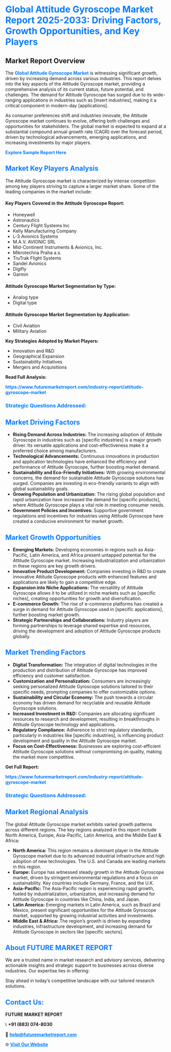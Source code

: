 <h1 style="color: #007BFF;">Global Attitude Gyroscope Market Report 2025-2033: Driving Factors, Growth Opportunities, and Key Players</h1>

<section id="overview">
<h2>Market Report Overview</h2>
<p>The <a href="https://www.futuremarketreport.com/industry-report/attitude-gyroscope-market" style="color: #007BFF; text-decoration: none;"><strong>Global Attitude Gyroscope Market</strong></a> is witnessing significant growth, driven by increasing demand across various industries. This report delves into the key aspects of the Attitude Gyroscope market, providing a comprehensive analysis of its current status, future potential, and challenges. The demand for Attitude Gyroscope has surged due to its wide-ranging applications in industries such as [insert industries], making it a critical component in modern-day [applications].</p>
<p>As consumer preferences shift and industries innovate, the Attitude Gyroscope market continues to evolve, offering both challenges and opportunities for stakeholders. The global market is expected to expand at a substantial compound annual growth rate (CAGR) over the forecast period, driven by technological advancements, emerging applications, and increasing investments by major players.</p>
</section>

<section id="overview">
<p><a href="https://www.futuremarketreport.com/request-sample/reportId=108728" style="color: #007BFF; text-decoration: none;"><strong>Explore Sample Report Here</strong></a></p>
</section>

<section id="key-players">
<h2 style="color: #007BFF;">Market Key Players Analysis</h2>
<p>The Attitude Gyroscope market is characterized by intense competition among key players striving to capture a larger market share. Some of the leading companies in the market include:</p>
<h4>Key Players Covered in the Attitude Gyroscope Report:</h4>
<ul><li>Honeywell</li><li>Astronautics</li><li>Century Flight Systems lnc</li><li>Kelly Manufacturing Company</li><li>L-3 Avionics Systems</li><li>M.A.V. AVIONIC SRL</li><li>Mid-Continent Instruments &amp; Avionics, Inc.</li><li>Mikrotechna Praha a.s.</li><li>TruTrak Flight Systems</li><li>Sandel Avionics</li><li>Digifly</li><li>Garmin</li></ul>
<h4>Attitude Gyroscope Market Segmentation by Type:</h4>
<ul><li>Analog type</li><li>Digital type</li></ul>

<h4>Attitude Gyroscope Market Segmentation by Application:</h4>
<ul><li>Civil Aviation</li><li>Military Aviation</li></ul>
<p><strong>Key Strategies Adopted by Market Players:</strong></p>
<ul>
<li>Innovation and R&D</li>
<li>Geographical Expansion</li>
<li>Sustainability Initiatives</li>
<li>Mergers and Acquisitions</li>
</ul>
</section>

<section>
<p><strong>Read Full Analysis: </strong></p><a href="https://www.futuremarketreport.com/industry-report/attitude-gyroscope-market" style="color: #007BFF; text-decoration: none;"><strong>https://www.futuremarketreport.com/industry-report/attitude-gyroscope-market</strong></a>
<h3 style="color: #007BFF;">Strategic Questions Addressed:</h3>
</section>

<section id="driving-factors">
<h2 style="color: #007BFF;">Market Driving Factors</h2>
<ul>
<li><strong>Rising Demand Across Industries:</strong> The increasing adoption of Attitude Gyroscope in industries such as [specific industries] is a major growth driver. Its versatile applications and cost-effectiveness make it a preferred choice among manufacturers.</li>
<li><strong>Technological Advancements:</strong> Continuous innovations in production and application technologies have enhanced the efficiency and performance of Attitude Gyroscope, further boosting market demand.</li>
<li><strong>Sustainability and Eco-Friendly Initiatives:</strong> With growing environmental concerns, the demand for sustainable Attitude Gyroscope solutions has surged. Companies are investing in eco-friendly variants to align with global sustainability goals.</li>
<li><strong>Growing Population and Urbanization:</strong> The rising global population and rapid urbanization have increased the demand for [specific products], where Attitude Gyroscope plays a vital role in meeting consumer needs.</li>
<li><strong>Government Policies and Incentives:</strong> Supportive government regulations and incentives for industries using Attitude Gyroscope have created a conducive environment for market growth.</li>
</ul>
</section>

<section id="growth-opportunities">
<h2 style="color: #007BFF;">Market Growth Opportunities</h2>
<ul>
<li><strong>Emerging Markets:</strong> Developing economies in regions such as Asia-Pacific, Latin America, and Africa present untapped potential for the Attitude Gyroscope market. Increasing industrialization and urbanization in these regions are key growth drivers.</li>
<li><strong>Innovative Product Development:</strong> Companies investing in R&D to create innovative Attitude Gyroscope products with enhanced features and applications are likely to gain a competitive edge.</li>
<li><strong>Expansion into Niche Applications:</strong> The versatility of Attitude Gyroscope allows it to be utilized in niche markets such as [specific niches], creating opportunities for growth and diversification.</li>
<li><strong>E-commerce Growth:</strong> The rise of e-commerce platforms has created a surge in demand for Attitude Gyroscope used in [specific applications], further boosting market growth.</li>
<li><strong>Strategic Partnerships and Collaborations:</strong> Industry players are forming partnerships to leverage shared expertise and resources, driving the development and adoption of Attitude Gyroscope products globally.</li>
</ul>
</section>

<section id="trending-factors">
<h2 style="color: #007BFF;">Market Trending Factors</h2>
<ul>
<li><strong>Digital Transformation:</strong> The integration of digital technologies in the production and distribution of Attitude Gyroscope has improved efficiency and customer satisfaction.</li>
<li><strong>Customization and Personalization:</strong> Consumers are increasingly seeking personalized Attitude Gyroscope solutions tailored to their specific needs, prompting companies to offer customizable options.</li>
<li><strong>Sustainability and Circular Economy:</strong> The push towards a circular economy has driven demand for recyclable and reusable Attitude Gyroscope solutions.</li>
<li><strong>Increased Investment in R&D:</strong> Companies are allocating significant resources to research and development, resulting in breakthroughs in Attitude Gyroscope technology and applications.</li>
<li><strong>Regulatory Compliance:</strong> Adherence to strict regulatory standards, particularly in industries like [specific industries], is influencing product development and quality in the Attitude Gyroscope market.</li>
<li><strong>Focus on Cost-Effectiveness:</strong> Businesses are exploring cost-efficient Attitude Gyroscope solutions without compromising on quality, making the market more competitive.</li>
</ul>
</section>

<section>
<p><strong>Get Full Report: </strong></p><a href="https://www.futuremarketreport.com/industry-report/attitude-gyroscope-market" style="color: #007BFF; text-decoration: none;"><strong>https://www.futuremarketreport.com/industry-report/attitude-gyroscope-market</strong></a>
<h3 style="color: #007BFF;">Strategic Questions Addressed:</h3>
</section>


<section id="regional-analysis">
<h2 style="color: #007BFF;">Market Regional Analysis</h2>
<p>The global Attitude Gyroscope market exhibits varied growth patterns across different regions. The key regions analyzed in this report include North America, Europe, Asia-Pacific, Latin America, and the Middle East & Africa:</p>
<ul>
<li><strong>North America:</strong> This region remains a dominant player in the Attitude Gyroscope market due to its advanced industrial infrastructure and high adoption of new technologies. The U.S. and Canada are leading markets in this region.</li>
<li><strong>Europe:</strong> Europe has witnessed steady growth in the Attitude Gyroscope market, driven by stringent environmental regulations and a focus on sustainability. Key countries include Germany, France, and the U.K.</li>
<li><strong>Asia-Pacific:</strong> The Asia-Pacific region is experiencing rapid growth, fueled by industrialization, urbanization, and increasing demand for Attitude Gyroscope in countries like China, India, and Japan.</li>
<li><strong>Latin America:</strong> Emerging markets in Latin America, such as Brazil and Mexico, present significant opportunities for the Attitude Gyroscope market, supported by growing industrial activities and investments.</li>
<li><strong>Middle East & Africa:</strong> The region’s growth is driven by expanding industries, infrastructure development, and increasing demand for Attitude Gyroscope in sectors like [specific sectors].</li>
</ul>
</section>

<footer>
<h2 style="color: #007BFF;">About FUTURE MARKET REPORT</h2>
<p>We are a trusted name in market research and advisory services, delivering actionable insights and strategic support to businesses across diverse industries. Our expertise lies in offering:</p>

<p>Stay ahead in today’s competitive landscape with our tailored research solutions.</p>

<h2 style="color: #007BFF;">Contact Us:</h2>
<p><strong>FUTURE MARKET REPORT</strong></p>
<p>📞 <strong>+91 (883) 074-8030</strong></p>
<p>📧 <strong><a href="mailto:help@futuremarketreport.com" style="color: #007BFF;">help@futuremarketreport.com</a></strong></p>
<p>🌐 <strong><a href="https://www.futuremarketreport.com/" style="color: #007BFF;">Visit Our Website</a></strong></p>
</footer>